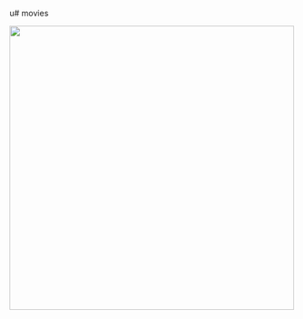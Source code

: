 u# movies

<img src= https://user-images.githubusercontent.com/52018183/63264632-f20c0100-c261-11e9-8ff4-6ee8599ac964.png width="500">


